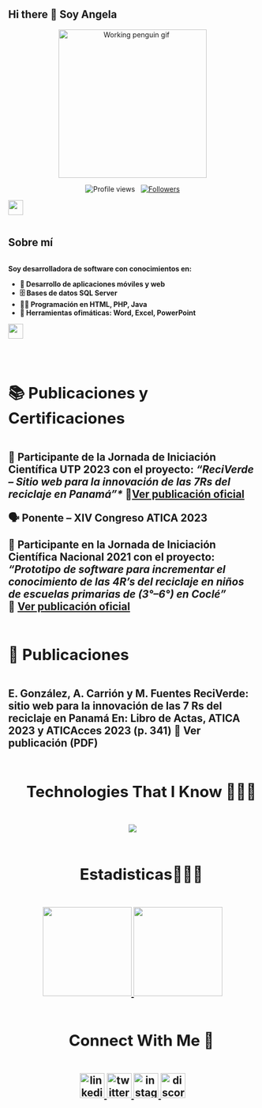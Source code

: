 ## Hi there 👋 Soy Angela 
<!-- Header -->
<p align="center">
  <img src="https://media.giphy.com/media/QDjpIL6oNCVZ4qzGs7/giphy.gif" width="300" alt="Working penguin gif" alt="Card header"/>
</p>


<!-- Stats and Followers -->
<p align="center">
  <img src="https://komarev.com/ghpvc/?username=AngelaYermey&color=blueviolet" alt="Profile views" />
  &nbsp;
  <a href="https://github.com/AngelaYermey?tab=followers">
    <img src="https://img.shields.io/github/followers/AngelaYermey?style=social" alt="Followers" />
  </a>
</p>

<!-- Personal Info -->
<p>
  <img src="https://giphy.com/gifs/flower-daisy-flor-YGHKbVOEQEyW9hmJcU" width="30px"> <strong> <h2 style="display: inline-block">Sobre mí</h2>

  Soy desarrolladora de software con conocimientos en:

- 📱 **Desarrollo de aplicaciones móviles y web**
- 🗄️ **Bases de datos SQL Server**
- 🧑‍💻 **Programación en HTML, PHP, Java**
- 🧰 **Herramientas ofimáticas**: Word, Excel, PowerPoint </strong>
</p>

<p>
  <img src="https://media.giphy.com/media/YGHKbVOEQEyW9hmJcU/giphy.gif" width="30px"/><strong><h2 style="display: inline-block">  <h2 style="display: inline-block">📚 Publicaciones y Certificaciones</h2>

🥈 Participante de la Jornada de Iniciación Científica UTP 2023 con el proyecto: _“ReciVerde – Sitio web para la innovación de las 7Rs del reciclaje en Panamá”*_
 🔗[Ver publicación oficial](https://utp.ac.pa/sites/default/files/ganadores-jic-cocle_0.pdf)

🗣️ Ponente – XIV Congreso ATICA 2023

🥈 Participante en la Jornada de Iniciación Científica Nacional 2021 con el proyecto:
  _“Prototipo de software para incrementar el conocimiento de las 4R’s del reciclaje en niños de escuelas primarias de (3°–6°) en Coclé”_  
  🔗 [Ver publicación oficial](https://utp.ac.pa/utp-anuncia-los-ganadores-de-la-jic-utp-2021)
</p>
<p>
  <h2 style="display: inline-block">📝 Publicaciones</h2>

E. González, A. Carrión y M. Fuentes
ReciVerde: sitio web para la innovación de las 7 Rs del reciclaje en Panamá
En: Libro de Actas, ATICA 2023 y ATICAcces 2023 (p. 341)
📄 Ver publicación (PDF) 
</p>
<!-- Technologies -->
<div id="user-content-toc">
  <ul align="center">
    <summary><h2 style="display: inline-block">Technologies That I Know 👨🏻‍💻</h2></summary>
  </ul>
</div>

<p align="center">
  <a href="https://skillicons.dev">
    <img src="https://skillicons.dev/icons?i=git,aws,cpp,c,css,html,discord,docker,jenkins,mysql,php,github,java,js,linux,md,mysql,ps,tailwind,bootstrap,ts,vscode,visualstudio,androidstudio,discord&windows=14" />
  </a>
</p>

<!-- GitHub Stats -->
<div id="user-content-toc">
  <ul align="center">
    <summary><h2 style="display: inline-block">Estadisticas👨🏻‍💻</h2></summary>
  </ul>
</div>

<p align="center">
  <a href="https://github.com/AngelaYermey">
    <img height="180em" src="https://github-readme-stats.vercel.app/api?username=AngelaYermey&show_icons=true&include_all_commits=true&count_private=true&title_color=f9c5d1&icon_color=f9c5d1&text_color=f9c5d1&bg_color=0D1117" />
    <img height="180em" src="https://github-readme-stats.vercel.app/api/top-langs/?username=AngelaYermey&layout=compact&langs_count=8&title_color=f9c5d1&text_color=f9c5d1&bg_color=0D1117" />
  </a>
</p>

<!-- Connect With Me -->
<div id="user-content-toc">
  <ul align="center">
    <summary><h2 style="display: inline-block">Connect With Me 🤝</h2></summary>
  </ul>
</div>

<p align="center">
  <a href="https://www.linkedin.com/in/1010nishant/" target="_blank">
    <img src="https://user-images.githubusercontent.com/88904952/234979284-68c11d7f-1acc-4f0c-ac78-044e1037d7b0.png" alt="linkedin" height="50" width="50" />
  </a>
  <a href="https://twitter.com/1010nishant" target="_blank">
    <img src="https://user-images.githubusercontent.com/88904952/234980676-61bfb021-ecc8-48f7-88e6-34c1b06c4a58.png" alt="twitter" height="50" width="50" />
  </a>
  <a href="https://www.instagram.com/nishant.jangir.1010/" target="_blank">
    <img src="https://user-images.githubusercontent.com/88904952/234981169-2dd1e58f-4b7e-468c-8213-034ba62156c3.png" alt="instagram" height="50" width="50" />
  </a>
  <a href="https://discordapp.com/users/957722095381540874" target="_blank">
    <img src="https://user-images.githubusercontent.com/88904952/234982627-019fd336-6248-453c-9b05-97c13fd1d207.png" alt="discord" height="50" width="50" />
  </a>
</p>

<!--
**AngelaYermey/AngelaYermey** is a ✨ _special_ ✨ repository because its `README.md` (this file) appears on your GitHub profile.

Here are some ideas to get you started:

- 🔭 I’m currently working on ...
- 🌱 I’m currently learning ...
- 👯 I’m looking to collaborate on ...
- 🤔 I’m looking for help with ...
- 💬 Ask me about ...
- 📫 How to reach me: ...
- 😄 Pronouns: ...
- ⚡ Fun fact: ...
-->
